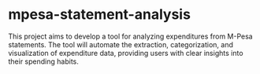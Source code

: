 # mpesa-statement-analysis
This project aims to develop a tool for analyzing expenditures from M-Pesa statements. The tool will automate the extraction, categorization, and visualization of expenditure data, providing users with clear insights into their spending habits.

